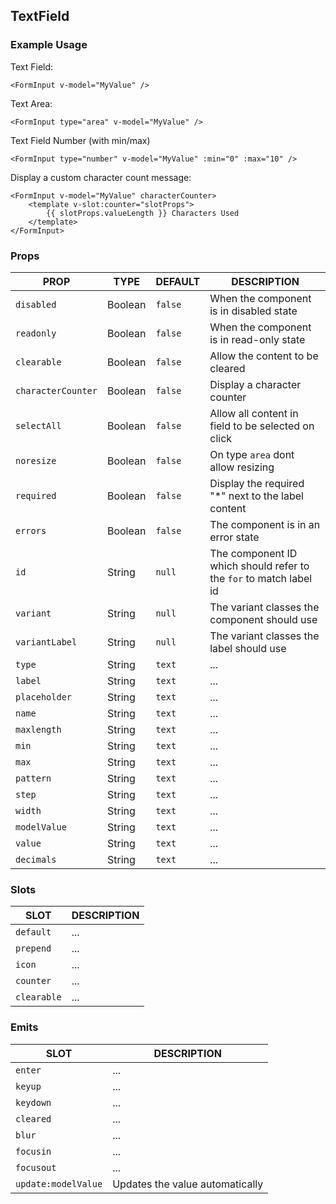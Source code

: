 ## TextField

### Example Usage

Text Field:

```vue
<FormInput v-model="MyValue" />
```

Text Area:

```vue
<FormInput type="area" v-model="MyValue" />
```

Text Field Number (with min/max)

```vue
<FormInput type="number" v-model="MyValue" :min="0" :max="10" />
```

Display a custom character count message: 

```vue
<FormInput v-model="MyValue" characterCounter>
    <template v-slot:counter="slotProps">
        {{ slotProps.valueLength }} Characters Used
    </template>
</FormInput>
```

### Props

| PROP | TYPE | DEFAULT | DESCRIPTION |
| ---- | ---- | ------- | ----------- |
| `disabled` | Boolean | `false` | When the component is in disabled state | 
| `readonly` | Boolean | `false` | When the component is in read-only state | 
| `clearable` | Boolean | `false` | Allow the content to be cleared | 
| `characterCounter` | Boolean | `false` | Display a character counter | 
| `selectAll` | Boolean | `false` | Allow all content in field to be selected on click | 
| `noresize` | Boolean | `false` | On type `area` dont allow resizing | 
| `required` | Boolean | `false` | Display the required "*" next to the label content | 
| `errors` | Boolean | `false` | The component is in an error state | 
| `id` | String | `null` | The component ID which should refer to the `for` to match label id | 
| `variant` | String | `null` | The variant classes the component should use | 
| `variantLabel` | String | `null` | The variant classes the label should use | 
| `type` | String | `text` | ... | 
| `label` | String | `text` | ... | 
| `placeholder` | String | `text` | ... | 
| `name` | String | `text` | ... | 
| `maxlength` | String | `text` | ... | 
| `min` | String | `text` | ... | 
| `max` | String | `text` | ... | 
| `pattern` | String | `text` | ... | 
| `step` | String | `text` | ... | 
| `width` | String | `text` | ... | 
| `modelValue` | String | `text` | ... | 
| `value` | String | `text` | ... | 
| `decimals` | String | `text` | ... | 


### Slots

| SLOT | DESCRIPTION |
| ---- | ----------- |
| `default` | ... |
| `prepend` | ... |
| `icon` | ... |
| `counter` | ... |
| `clearable` | ... |

### Emits

| SLOT | DESCRIPTION |
| ---- | ----------- |
| `enter` | ... |
| `keyup` | ... |
| `keydown` | ... |
| `cleared` | ... |
| `blur` | ... |
| `focusin` | ... |
| `focusout` | ... |
| `update:modelValue` | Updates the value automatically |